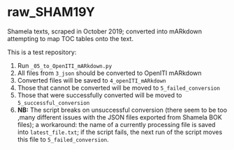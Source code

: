 # raw_SHAM19Y

Shamela texts, scraped in October 2019; converted into mARkdown attempting to map TOC tables onto the text.

This is a test repository:

1. Run `_05_to_OpenITI_mARkdown.py`
2. All files from `3_json` should be converted to OpenITI mARkdown
3. Converted files will be saved to `4_openITI_mARkdown`
4. Those that cannot be converted will be moved to `5_failed_conversion`
5. Those that were successfully converted will be moved to `5_successful_conversion`
6. **NB:** The script breaks on unsuccessful conversion (there seem to be too ,many different issues with the JSON files exported from Shamela BOK files); a workaround: the name of a currently processing file is saved into `latest_file.txt`; if the script fails, the next run of the script moves this file to `5_failed_conversion`.